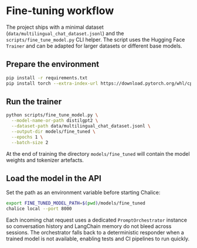 # Fine-tuning workflow

The project ships with a minimal dataset (`data/multilingual_chat_dataset.jsonl`) and the `scripts/fine_tune_model.py` CLI helper. The script uses the Hugging Face `Trainer` and can be adapted for larger datasets or different base models.

## Prepare the environment

```bash
pip install -r requirements.txt
pip install torch --extra-index-url https://download.pytorch.org/whl/cpu
```

## Run the trainer

```bash
python scripts/fine_tune_model.py \
  --model-name-or-path distilgpt2 \
  --dataset-path data/multilingual_chat_dataset.jsonl \
  --output-dir models/fine_tuned \
  --epochs 1 \
  --batch-size 2
```

At the end of training the directory `models/fine_tuned` will contain the model weights and tokenizer artefacts.

## Load the model in the API

Set the path as an environment variable before starting Chalice:

```bash
export FINE_TUNED_MODEL_PATH=$(pwd)/models/fine_tuned
chalice local --port 8000
```

Each incoming chat request uses a dedicated `PromptOrchestrator` instance so conversation history and LangChain memory do not bleed across sessions. The orchestrator falls back to a deterministic responder when a trained model is not available, enabling tests and CI pipelines to run quickly.
